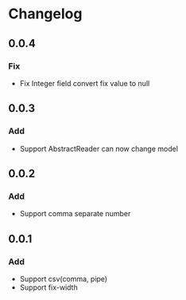 # Changelog

## 0.0.4
### Fix
- Fix Integer field convert fix value to null

## 0.0.3
### Add
- Support AbstractReader can now change model

## 0.0.2
### Add
- Support comma separate number

## 0.0.1
### Add
- Support csv(comma, pipe)
- Support fix-width
